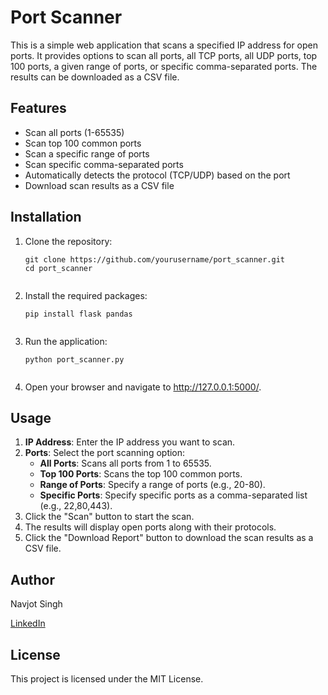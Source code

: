 # Port Scanner

This is a simple web application that scans a specified IP address for open ports. It provides options to scan all ports, all TCP ports, all UDP ports, top 100 ports, a given range of ports, or specific comma-separated ports. The results can be downloaded as a CSV file.

## Features

<ul>
    <li>Scan all ports (1-65535)</li>
    <li>Scan top 100 common ports</li>
    <li>Scan a specific range of ports</li>
    <li>Scan specific comma-separated ports</li>
    <li>Automatically detects the protocol (TCP/UDP) based on the port</li>
    <li>Download scan results as a CSV file</li>
</ul>

## Installation

<ol>
    <li>Clone the repository:
        <pre><code>git clone https://github.com/yourusername/port_scanner.git
cd port_scanner
        </code></pre>
    </li>
    <li>Install the required packages:
        <pre><code>pip install flask pandas
        </code></pre>
    </li>
    <li>Run the application:
        <pre><code>python port_scanner.py
        </code></pre>
    </li>
    <li>Open your browser and navigate to <a href="http://127.0.0.1:5000/">http://127.0.0.1:5000/</a>.</li>
</ol>

## Usage

<ol>
    <li><strong>IP Address</strong>: Enter the IP address you want to scan.</li>
    <li><strong>Ports</strong>: Select the port scanning option:
        <ul>
            <li><strong>All Ports</strong>: Scans all ports from 1 to 65535.</li>
            <li><strong>Top 100 Ports</strong>: Scans the top 100 common ports.</li>
            <li><strong>Range of Ports</strong>: Specify a range of ports (e.g., 20-80).</li>
            <li><strong>Specific Ports</strong>: Specify specific ports as a comma-separated list (e.g., 22,80,443).</li>
        </ul>
    </li>
    <li>Click the "Scan" button to start the scan.</li>
    <li>The results will display open ports along with their protocols.</li>
    <li>Click the "Download Report" button to download the scan results as a CSV file.</li>
</ol>

## Author

<p>Navjot Singh</p>
<p><a href="https://www.linkedin.com/in/njot/">LinkedIn</a></p>

## License

<p>This project is licensed under the MIT License.</p>
